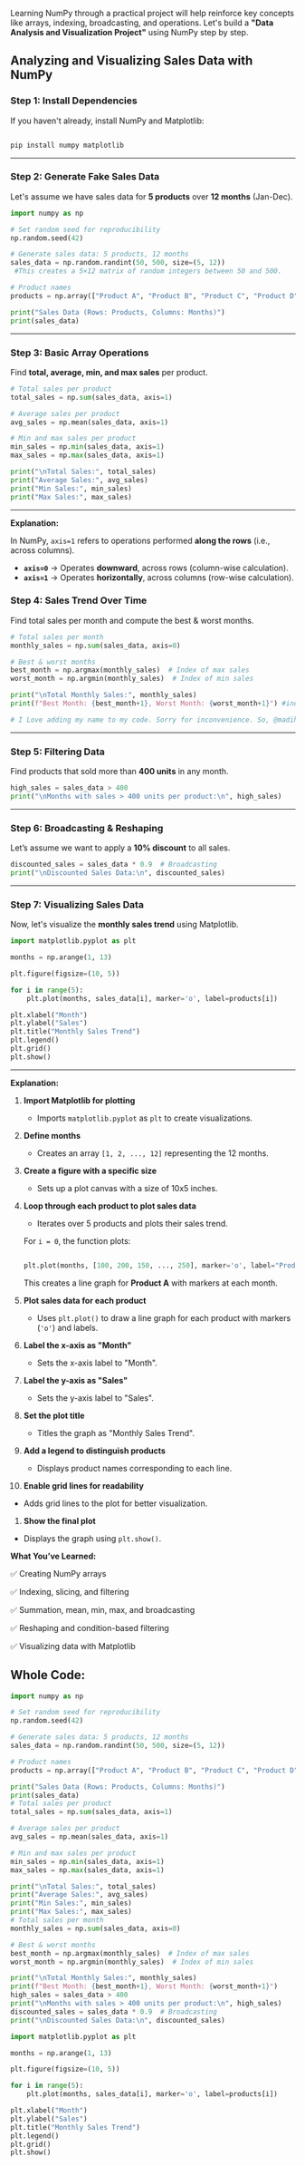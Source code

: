 Learning NumPy through a practical project will help reinforce key concepts like arrays, indexing, broadcasting, and operations. Let's build a **"Data Analysis and Visualization Project"** using NumPy step by step.

## Analyzing and Visualizing Sales Data with NumPy

### **Step 1: Install Dependencies**

If you haven't already, install NumPy and Matplotlib:

```bash

pip install numpy matplotlib

```

---

### **Step 2: Generate Fake Sales Data**

Let's assume we have sales data for **5 products** over **12 months** (Jan-Dec).

```python
import numpy as np

# Set random seed for reproducibility
np.random.seed(42)

# Generate sales data: 5 products, 12 months
sales_data = np.random.randint(50, 500, size=(5, 12))
 #This creates a 5×12 matrix of random integers between 50 and 500.

# Product names
products = np.array(["Product A", "Product B", "Product C", "Product D", "Product E"])

print("Sales Data (Rows: Products, Columns: Months)")
print(sales_data)

```

---

### **Step 3: Basic Array Operations**

Find **total, average, min, and max sales** per product.

```python
# Total sales per product
total_sales = np.sum(sales_data, axis=1)

# Average sales per product
avg_sales = np.mean(sales_data, axis=1)

# Min and max sales per product
min_sales = np.min(sales_data, axis=1)
max_sales = np.max(sales_data, axis=1)

print("\nTotal Sales:", total_sales)
print("Average Sales:", avg_sales)
print("Min Sales:", min_sales)
print("Max Sales:", max_sales)

```

---

**Explanation:**

In NumPy, `axis=1` refers to operations performed **along the rows** (i.e., across columns).

- **`axis=0`** → Operates **downward**, across rows (column-wise calculation).
- **`axis=1`** → Operates **horizontally**, across columns (row-wise calculation).

### **Step 4: Sales Trend Over Time**

Find total sales per month and compute the best & worst months.

```python
# Total sales per month
monthly_sales = np.sum(sales_data, axis=0)

# Best & worst months
best_month = np.argmax(monthly_sales)  # Index of max sales
worst_month = np.argmin(monthly_sales)  # Index of min sales

print("\nTotal Monthly Sales:", monthly_sales)
print(f"Best Month: {best_month+1}, Worst Month: {worst_month+1}") #index start with 0

# I Love adding my name to my code. Sorry for inconvenience. So, @madihamalghani. Just kidding. 
```

---

### **Step 5: Filtering Data**

Find products that sold more than **400 units** in any month.

```python
high_sales = sales_data > 400
print("\nMonths with sales > 400 units per product:\n", high_sales)

```

---

### **Step 6: Broadcasting & Reshaping**

Let’s assume we want to apply a **10% discount** to all sales.

```python
discounted_sales = sales_data * 0.9  # Broadcasting
print("\nDiscounted Sales Data:\n", discounted_sales)

```

---

### **Step 7: Visualizing Sales Data**

Now, let's visualize the **monthly sales trend** using Matplotlib.

```python
import matplotlib.pyplot as plt

months = np.arange(1, 13)

plt.figure(figsize=(10, 5))

for i in range(5):
    plt.plot(months, sales_data[i], marker='o', label=products[i])

plt.xlabel("Month")
plt.ylabel("Sales")
plt.title("Monthly Sales Trend")
plt.legend()
plt.grid()
plt.show()

```

---

**Explanation:**

1. **Import Matplotlib for plotting**
    - Imports `matplotlib.pyplot` as `plt` to create visualizations.
2. **Define months**
    - Creates an array `[1, 2, ..., 12]` representing the 12 months.
3. **Create a figure with a specific size**
    - Sets up a plot canvas with a size of 10x5 inches.
4. **Loop through each product to plot sales data**
    - Iterates over 5 products and plots their sales trend.
    
    For `i = 0`, the function plots:
    
    ```python
    
    plt.plot(months, [100, 200, 150, ..., 250], marker='o', label="Product A")
    
    ```
    
    This creates a line graph for **Product A** with markers at each month.
    
5. **Plot sales data for each product**
    - Uses `plt.plot()` to draw a line graph for each product with markers (`'o'`) and labels.
6. **Label the x-axis as "Month"**
    - Sets the x-axis label to "Month".
7. **Label the y-axis as "Sales"**
    - Sets the y-axis label to "Sales".
8. **Set the plot title**
    - Titles the graph as "Monthly Sales Trend".
9. **Add a legend to distinguish products**
    - Displays product names corresponding to each line.
10. **Enable grid lines for readability**
- Adds grid lines to the plot for better visualization.
1. **Show the final plot**
- Displays the graph using `plt.show()`.

**What You’ve Learned:**

✅ Creating NumPy arrays

✅ Indexing, slicing, and filtering

✅ Summation, mean, min, max, and broadcasting

✅ Reshaping and condition-based filtering

✅ Visualizing data with Matplotlib

## **Whole Code:**

```python
import numpy as np

# Set random seed for reproducibility
np.random.seed(42)

# Generate sales data: 5 products, 12 months
sales_data = np.random.randint(50, 500, size=(5, 12))

# Product names
products = np.array(["Product A", "Product B", "Product C", "Product D", "Product E"])

print("Sales Data (Rows: Products, Columns: Months)")
print(sales_data)
# Total sales per product
total_sales = np.sum(sales_data, axis=1)

# Average sales per product
avg_sales = np.mean(sales_data, axis=1)

# Min and max sales per product
min_sales = np.min(sales_data, axis=1)
max_sales = np.max(sales_data, axis=1)

print("\nTotal Sales:", total_sales)
print("Average Sales:", avg_sales)
print("Min Sales:", min_sales)
print("Max Sales:", max_sales)
# Total sales per month
monthly_sales = np.sum(sales_data, axis=0)

# Best & worst months
best_month = np.argmax(monthly_sales)  # Index of max sales
worst_month = np.argmin(monthly_sales)  # Index of min sales

print("\nTotal Monthly Sales:", monthly_sales)
print(f"Best Month: {best_month+1}, Worst Month: {worst_month+1}")
high_sales = sales_data > 400
print("\nMonths with sales > 400 units per product:\n", high_sales)
discounted_sales = sales_data * 0.9  # Broadcasting
print("\nDiscounted Sales Data:\n", discounted_sales)

import matplotlib.pyplot as plt

months = np.arange(1, 13)

plt.figure(figsize=(10, 5))

for i in range(5):
    plt.plot(months, sales_data[i], marker='o', label=products[i])

plt.xlabel("Month")
plt.ylabel("Sales")
plt.title("Monthly Sales Trend")
plt.legend()
plt.grid()
plt.show()

```